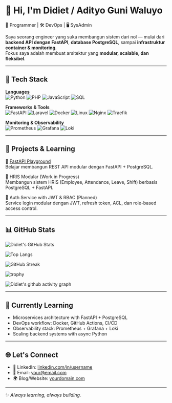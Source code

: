# 👋 Hi, I'm Didiet  / Adityo Guni Waluyo

🚀 Programmer | 🛠️ DevOps | 🖥️ SysAdmin  

Saya seorang engineer yang suka membangun sistem dari nol — mulai dari **backend API dengan FastAPI**, **database PostgreSQL**, sampai **infrastruktur container & monitoring**.  
Fokus saya adalah membuat arsitektur yang **modular, scalable, dan fleksibel**.

---

## 🧰 Tech Stack

**Languages**  
![Python](https://img.shields.io/badge/Python-3776AB?style=flat&logo=python&logoColor=white)
![PHP](https://img.shields.io/badge/PHP-777BB4?style=flat&logo=php&logoColor=white)
![JavaScript](https://img.shields.io/badge/JavaScript-F7DF1E?style=flat&logo=javascript&logoColor=black)
![SQL](https://img.shields.io/badge/SQL-003B57?style=flat&logo=postgresql&logoColor=white)

**Frameworks & Tools**  
![FastAPI](https://img.shields.io/badge/FastAPI-009688?style=flat&logo=fastapi&logoColor=white)
![Laravel](https://img.shields.io/badge/Laravel-FF2D20?style=flat&logo=laravel&logoColor=white)
![Docker](https://img.shields.io/badge/Docker-2496ED?style=flat&logo=docker&logoColor=white)
![Linux](https://img.shields.io/badge/Linux-FCC624?style=flat&logo=linux&logoColor=black)
![Nginx](https://img.shields.io/badge/Nginx-009639?style=flat&logo=nginx&logoColor=white)
![Traefik](https://img.shields.io/badge/Traefik-24A1C1?style=flat&logo=traefikproxy&logoColor=white)

**Monitoring & Observability**  
![Prometheus](https://img.shields.io/badge/Prometheus-E6522C?style=flat&logo=prometheus&logoColor=white)
![Grafana](https://img.shields.io/badge/Grafana-F46800?style=flat&logo=grafana&logoColor=white)
![Loki](https://img.shields.io/badge/Loki-4A90E2?style=flat&logo=grafana&logoColor=white)

---

## 📂 Projects & Learning

🔹 [FastAPI Playground](https://github.com/didiet86/fastapi)  
Belajar membangun REST API modular dengan FastAPI + PostgreSQL.  

🔹 HRIS Modular (Work in Progress)  
Membangun sistem HRIS (Employee, Attendance, Leave, Shift) berbasis PostgreSQL + FastAPI.  

🔹 Auth Service with JWT & RBAC (Planned)  
Service login modular dengan JWT, refresh token, ACL, dan role-based access control.  

---

## 📊 GitHub Stats

![Didiet's GitHub Stats](https://github-readme-stats-snowy-rho-34.vercel.app/api?username=didiet86&show_icons=true&count_private=true&theme=tokyonight)

![Top Langs](https://github-readme-stats-snowy-rho-34.vercel.app/api/top-langs/?username=didiet86&count_private=true&layout=compact&langs_count=10&theme=tokyonight)

![GitHub Streak](https://streak-stats.demolab.com?user=didiet86&theme=tokyonight&date_format=%5BY.%5Dn.j)

![trophy](https://github-profile-trophy.vercel.app/?username=didiet86&theme=tokyonight&row=1&column=6)

![Didiet's github activity graph](https://github-readme-activity-graph.vercel.app/graph?username=didiet86&theme=tokyo-night)

---

## 🚀 Currently Learning

- Microservices architecture with FastAPI + PostgreSQL  
- DevOps workflow: Docker, GitHub Actions, CI/CD  
- Observability stack: Prometheus + Grafana + Loki  
- Scaling backend systems with async Python  

---

## 🌐 Let's Connect

- 💼 LinkedIn: [linkedin.com/in/username](#)  
- 📧 Email: your@email.com  
- 🌍 Blog/Website: [yourdomain.com](#)  

---

✨ *Always learning, always building.*
